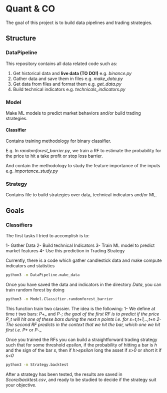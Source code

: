 # Quant & CO

The goal of this project is to build data pipelines and trading strategies.

## Structure

### DataPipeline

This repository contains all data related code such as:

1. Get historical data and **live data (TO DO!)** e.g. _binance.py_ 
2. Gather data and save them in files e.g. _make_data.py_
3. Get data from files and format them e.g. _get_data.py_
4. Build technical indicators e.g. _technicals_indicators.py_

### Model

Make ML models to predict market behaviors and/or build trading strategies.

#### Classifier

Contains training methodology for binary classifier.

E.g. In _randomforest_barrier.py_, we train a RF to estimate the probability for the price to hit a take profit or stop loss barrier.

And contain the methodology to study the feature importance of the inputs e.g. _importance_study.py_

### Strategy

Contains file to build strategies over data, technical indicators and/or ML.

## Goals

### Classifiers

The first tasks I tried to accomplish is to:

1- Gather Data
2- Build technical Indicators
3- Train ML model to predict market features
4- Use this prediction in Trading Strategy

Currently, there is a code which gather candlestick data and make compute indicators and statistics
```bash
python3 -m DataPipeline.make_data
```

Once you have saved the data and indicators in the directory _Data_, you can train random forest by doing
```bash
python3 -m Model.Classifier.randomforest_barrier
```

This function train two classier. The idea is the following:
1- We define at time _t_ two bars: _P_+_ and _P_-_; the goal of the first RF is to predict if the price _P_t_ will hit one of these bars during the next _n_ points i.e. for _s=t,t+1,..,t+n_
2- The second RF predicts in the context that we hit the bar, which one we hit first i.e. _P_+_ or _P_-_

Once you trained the RFs you can build a straightforward trading strategy such that for some threshold _epsilon_, if the probability of hitting a bar is _h_ and the sign of the bar _s_, then if _h>epsilon_ long the asset if _s>0_ or short it if _s<0_

```bash
python3 -m Strategy.backtest
```

After a strategy has been tested, the results are saved in _Score/backtest.csv_, and ready to be studied to decide if the strategy suit your objective.